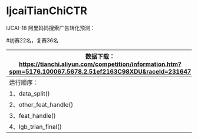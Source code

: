 # IjcaiTianChiCTR
IJCAI-18 阿里妈妈搜索广告转化预测：

#初赛22名，复赛36名

|数据下载：https://tianchi.aliyun.com/competition/information.htm?spm=5176.100067.5678.2.51ef2163C98XDU&raceId=231647
|-
|运行顺序：
|1、data_split()
|2、other_feat_handle()
|3、feat_handle()
|4、lgb_trian_final()
